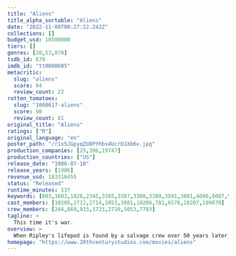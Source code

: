 ```yaml
---
title: "Aliens"
title_alpha_sortable: "Aliens"
date: "2022-11-08T00:27:22.242Z"
collections: []
budget_usd: 18500000
tiers: []
genres: [28,53,878]
tsdb_id: 679
imdb_id: "tt0090605"
metacritic:
  slug: "aliens"
  score: 84
  review_count: 22
rotten_tomatoes:
  slug: "1000617-aliens"
  score: 98
  review_count: 81
original_title: "Aliens"
ratings: ["R"]
original_language: "en"
poster_path: "/r1x5JGpyqZU8PYhbs4UcrO1Xb6x.jpg"
production_companies: [25,396,19747]
production_countries: ["US"]
release_date: "1986-07-18"
release_years: [1986]
revenue_usd: 183316455
status: "Released"
runtime_minutes: 137
keywords: [803,1603,1826,2345,3385,3387,3388,3389,3591,3801,4090,8087,9882,9951,13031,17937,226177,301079]
cast_members: [10205,2712,2714,2053,3981,10206,781,6576,10207,109870]
crew_members: [244,869,915,1723,2710,5053,7783]
tagline: >
  This time it's war.
overview: >
  When Ripley's lifepod is found by a salvage crew over 50 years later, she finds that terra-formers are on the very planet they found the alien species. When the company sends a family of colonists out to investigate her story—all contact is lost with the planet and colonists. They enlist Ripley and the colonial marines to return and search for answers.
homepage: "https://www.20thcenturystudios.com/movies/aliens"
---
```

